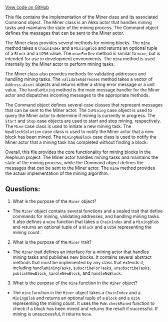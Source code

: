 [View code on GitHub](https://github.com/alephium/alephium/flow/src/main/scala/org/alephium/flow/mining/Miner.scala)

This file contains the implementation of the Miner class and its associated Command object. The Miner class is an Akka actor that handles mining tasks and maintains the state of the mining process. The Command object defines the messages that can be sent to the Miner actor.

The Miner class provides several methods for mining blocks. The `mine` method takes a `ChainIndex` and a `MiningBlob` and returns an optional tuple of a `Block` and a `U256` value. The `mineForDev` method is similar to `mine`, but is intended for use in development environments. The `mine` method is used internally by the Miner actor to perform mining tasks.

The Miner class also provides methods for validating addresses and handling mining tasks. The `validateAddresses` method takes a vector of `Address.Asset` objects and returns either a string error message or a unit value. The `handleMining` method is the main message handler for the Miner actor and dispatches incoming messages to the appropriate methods.

The Command object defines several case classes that represent messages that can be sent to the Miner actor. The `IsMining` case object is used to query the Miner actor to determine if mining is currently in progress. The `Start` and `Stop` case objects are used to start and stop mining, respectively. The `Mine` case class is used to initiate a new mining task. The `NewBlockSolution` case class is used to notify the Miner actor that a new block has been mined. The `MiningNoBlock` case class is used to notify the Miner actor that a mining task has completed without finding a block.

Overall, this file provides the core functionality for mining blocks in the Alephium project. The Miner actor handles mining tasks and maintains the state of the mining process, while the Command object defines the messages that can be sent to the Miner actor. The `mine` method provides the actual implementation of the mining algorithm.
## Questions: 
 1. What is the purpose of the `Miner` object?
- The `Miner` object contains several functions and a sealed trait that define commands for mining, validating addresses, and handling mining tasks. It also defines a `mine` function that takes a `ChainIndex` and a `MiningBlob` and returns an optional tuple of a `Block` and a `U256` representing the mining count.

2. What is the purpose of the `Miner` trait?
- The `Miner` trait defines an interface for a mining actor that handles mining tasks and publishes new blocks. It contains several abstract methods that must be implemented by any class that extends it, including `handleMiningTasks`, `subscribeForTasks`, `unsubscribeTasks`, `publishNewBlock`, `handleNewBlock`, and `handleNoBlock`.

3. What is the purpose of the `mine` function in the `Miner` object?
- The `mine` function in the `Miner` object takes a `ChainIndex` and a `MiningBlob` and returns an optional tuple of a `Block` and a `U256` representing the mining count. It uses the `PoW.checkMined` function to check if a block has been mined and returns the result if successful. If mining is unsuccessful, it returns `None`.